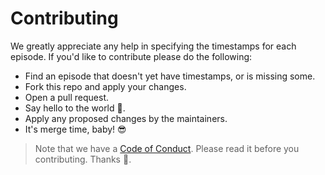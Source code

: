 # Contributing

We greatly appreciate any help in specifying the timestamps for each episode. If you'd like to contribute please do the following:

- Find an episode that doesn't yet have timestamps, or is missing some.
- Fork this repo and apply your changes.
- Open a pull request.
- Say hello to the world 👋.
- Apply any proposed changes by the maintainers.
- It's merge time, baby! 😎

> Note that we have a [Code of Conduct](CODE_OF_CONDUCT.md). Please read it before you contributing. Thanks 🤗.
